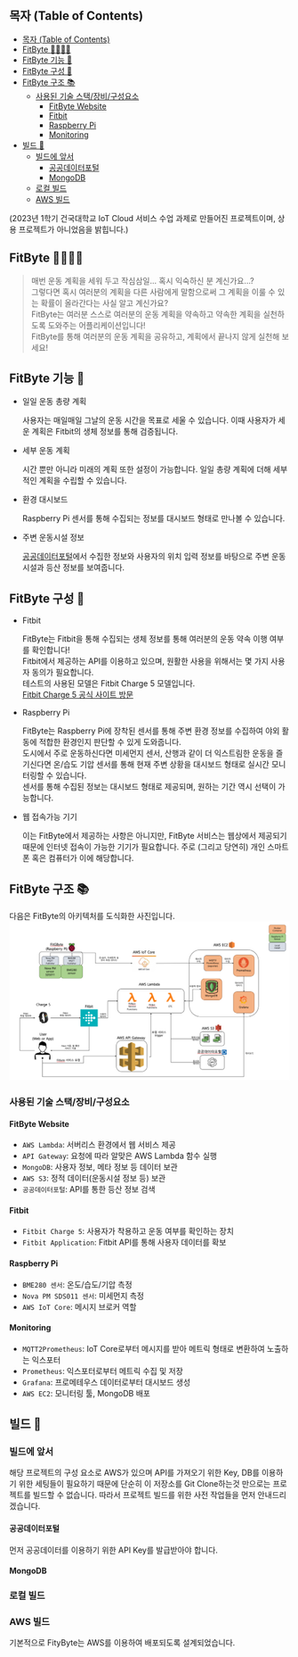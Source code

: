 ## 목자 (Table of Contents)

- [목자 (Table of Contents)](#목자-table-of-contents)
- [FitByte 🏃‍♂️🏃‍♀️](#fitbyte-️️)
- [FitByte 기능 🚀](#fitbyte-기능-)
- [FitByte 구성 🔎](#fitbyte-구성-)
- [FitByte 구조 📚](#fitbyte-구조-)
  - [사용된 기술 스택/장비/구성요소](#사용된-기술-스택장비구성요소)
    - [FitByte Website](#fitbyte-website)
    - [Fitbit](#fitbit)
    - [Raspberry Pi](#raspberry-pi)
    - [Monitoring](#monitoring)
- [빌드 📝](#빌드-)
  - [빌드에 앞서](#빌드에-앞서)
    - [공공데이터포털](#공공데이터포털)
    - [MongoDB](#mongodb)
  - [로컬 빌드](#로컬-빌드)
  - [AWS 빌드](#aws-빌드)

(2023년 1학기 건국대학교 IoT Cloud 서비스 수업 과제로 만들어진 프로젝트이며, 상용 프로젝트가 아니었음을 밝힙니다.)

## FitByte 🏃‍♂️🏃‍♀️

> 매번 운동 계획을 세워 두고 작심삼일... 혹시 익숙하신 분 계신가요...?  
그렇다면 혹시 여러분의 계획을 다른 사람에게 말함으로써 그 계획을 이룰 수 있는 확률이 올라간다는 사실 알고 계신가요?  
FitByte는 여러분 스스로 여러분의 운동 계획을 약속하고 약속한 계획을 실천하도록 도와주는 어플리케이션입니다!  
FitByte를 통해 여러분의 운동 계획을 공유하고, 계획에서 끝나지 않게 실천해 보세요!  

## FitByte 기능 🚀

* 일일 운동 총량 계획

  사용자는 매일매일 그날의 운동 시간을 목표로 세울 수 있습니다. 이때 사용자가 세운 계획은 Fitbit의 생체 정보를 통해 검증됩니다.

* 세부 운동 계획

  시간 뿐만 아니라 미래의 계획 또한 설정이 가능합니다. 일일 총량 계획에 더해 세부적인 계획을 수립할 수 있습니다.

* 환경 대시보드

  Raspberry Pi 센서를 통해 수집되는 정보를 대시보드 형태로 만나볼 수 있습니다.

* 주변 운동시설 정보

  [공공데이터포털](https://www.data.go.kr/)에서 수집한 정보와 사용자의 위치 입력 정보를 바탕으로 주변 운동 시설과 등산 정보를 보여줍니다.

## FitByte 구성 🔎

* Fitbit

  FitByte는 Fitbit을 통해 수집되는 생체 정보를 통해 여러분의 운동 약속 이행 여부를 확인합니다!  
  Fitbit에서 제공하는 API를 이용하고 있으며, 원활한 사용을 위해서는 몇 가지 사용자 동의가 필요합니다.  
  테스트의 사용된 모델은 Fitbit Charge 5 모델입니다.  
  [Fitbit Charge 5 공식 사이트 방문](https://www.fitbit.com/global/kr/products/trackers/charge5)  

* Raspberry Pi

  FitByte는 Raspberry Pi에 장착된 센서를 통해 주변 환경 정보를 수집하여 야외 활동에 적합한 환경인지 판단할 수 있게 도와줍니다.  
  도시에서 주로 운동하신다면 미세먼지 센서, 산행과 같이 더 익스트림한 운동을 즐기신다면 온/습도 기압 센서를 통해 현재 주변 상황을 대시보드 형태로 실시간 모니터링할 수 있습니다.  
  센서를 통해 수집된 정보는 대시보드 형태로 제공되며, 원하는 기간 역시 선택이 가능합니다.

* 웹 접속가능 기기
  
  이는 FitByte에서 제공하는 사항은 아니지만, FitByte 서비스는 웹상에서 제공되기 때문에 인터넷 접속이 가능한 기기가 필요합니다. 주로 (그리고 당연히) 개인 스마트폰 혹은 컴퓨터가 이에 해당합니다.

## FitByte 구조 📚

다음은 FitByte의 아키텍처를 도식화한 사진입니다.  
![FitByte Architecure](./Resources/FitByte%20Architecture.png)

### 사용된 기술 스택/장비/구성요소

#### FitByte Website

* `AWS Lambda`: 서버리스 환경에서 웹 서비스 제공
* `API Gateway`: 요청에 따라 알맞은 AWS Lambda 함수 실행
* `MongoDB`: 사용자 정보, 메타 정보 등 데이터 보관
* `AWS S3`: 정적 데이터(운동시설 정보 등) 보관
* `공공데이터포털`: API를 통한 등산 정보 검색

#### Fitbit

* `Fitbit Charge 5`: 사용자가 착용하고 운동 여부를 확인하는 장치
* `Fitbit Application`: Fitbit API를 통해 사용자 데이터를 확보

#### Raspberry Pi

* `BME280 센서`: 온도/습도/기압 측정
* `Nova PM SDS011 센서`: 미세먼지 측정
* `AWS IoT Core`: 메시지 브로커 역할

#### Monitoring

* `MQTT2Prometheus`: IoT Core로부터 메시지를 받아 메트릭 형태로 변환하여 노출하는 익스포터
* `Prometheus`: 익스포터로부터 메트릭 수집 및 저장
* `Grafana`: 프로메테우스 데이터로부터 대시보드 생성
* `AWS EC2`: 모니터링 툴, MongoDB 배포

## 빌드 📝

### 빌드에 앞서

해당 프로젝트의 구성 요소로 AWS가 있으며 API를 가져오기 위한 Key, DB를 이용하기 위한 세팅들이 필요하기 때문에 단순히 이 저장소를 Git Clone하는것 만으로는 프로젝트를 빌드할 수 없습니다. 따라서 프로젝트 빌드를 위한 사전 작업들을 먼저 안내드리겠습니다.  

#### 공공데이터포털

먼저 공공데이터를 이용하기 위한 API Key를 발급받아야 합니다.

#### MongoDB



### 로컬 빌드

### AWS 빌드

기본적으로 FityByte는 AWS를 이용하여 배포되도록 설계되었습니다.  
